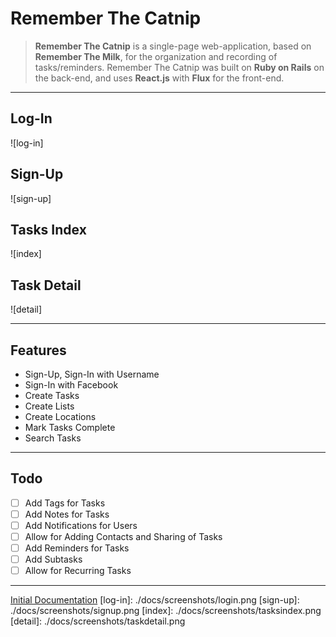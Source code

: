 # Remember The Catnip

> **Remember The Catnip** is a single-page web-application, based on **Remember The Milk**, for the organization and recording of tasks/reminders. Remember The Catnip was built on **Ruby on Rails** on the back-end, and uses **React.js** with **Flux** for the front-end.  

---

## Log-In
![log-in]

## Sign-Up
![sign-up]

## Tasks Index
![index]

## Task Detail
![detail]

---
## Features
 * Sign-Up, Sign-In with Username
 * Sign-In with Facebook
 * Create Tasks
 * Create Lists
 * Create Locations
 * Mark Tasks Complete
 * Search Tasks

---
## Todo
 - [ ] Add Tags for Tasks
 - [ ] Add Notes for Tasks
 - [ ] Add Notifications for Users
 - [ ] Allow for Adding Contacts and Sharing of Tasks
 - [ ] Add Reminders for Tasks
 - [ ] Add Subtasks
 - [ ] Allow for Recurring Tasks

---
[Initial Documentation](./docs/README.md)
[log-in]: ./docs/screenshots/login.png
[sign-up]: ./docs/screenshots/signup.png
[index]: ./docs/screenshots/tasksindex.png
[detail]: ./docs/screenshots/taskdetail.png
